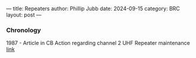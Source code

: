 —
title: Repeaters
author: Phillip Jubb
date: 2024-09-15
category: BRC
layout: post
—

### Chronology

1987 - Article in CB Action regarding channel 2 UHF Repeater maintenance [link](inthenews.md#1987—cb-action)
